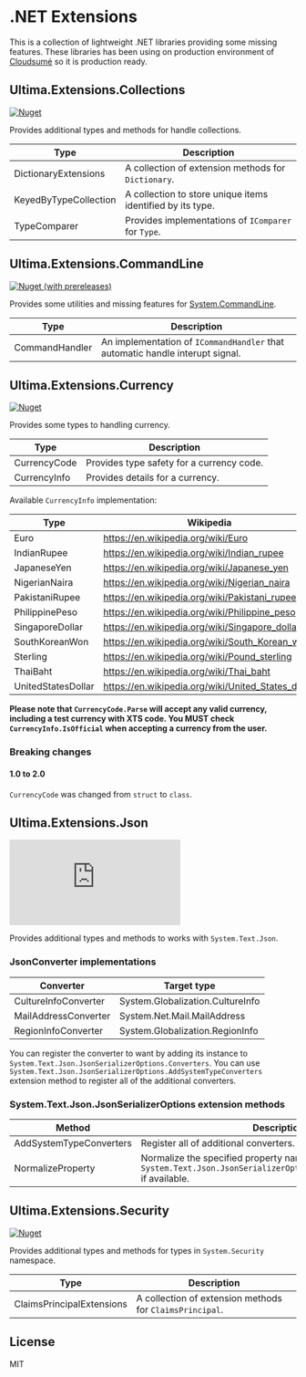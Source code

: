 # .NET Extensions

This is a collection of lightweight .NET libraries providing some missing features. These libraries has been using on production environment of [Cloudsumé](https://cloudsume.com) so it is production ready.

## Ultima.Extensions.Collections
[![Nuget](https://img.shields.io/nuget/v/Ultima.Extensions.Collections)](https://www.nuget.org/packages/Ultima.Extensions.Collections)

Provides additional types and methods for handle collections.

| Type                  | Description                                                |
| --------------------- | ---------------------------------------------------------- |
| DictionaryExtensions  | A collection of extension methods for `Dictionary`.        |
| KeyedByTypeCollection | A collection to store unique items identified by its type. |
| TypeComparer          | Provides implementations of `IComparer` for `Type`.        |

## Ultima.Extensions.CommandLine
[![Nuget (with prereleases)](https://img.shields.io/nuget/vpre/Ultima.Extensions.CommandLine)](https://www.nuget.org/packages/Ultima.Extensions.CommandLine)

Provides some utilities and missing features for [System.CommandLine](https://www.nuget.org/packages/System.CommandLine).

| Type           | Description                                                                   |
| -------------- | ----------------------------------------------------------------------------- |
| CommandHandler | An implementation of `ICommandHandler` that automatic handle interupt signal. |

## Ultima.Extensions.Currency
[![Nuget](https://img.shields.io/nuget/v/Ultima.Extensions.Currency)](https://www.nuget.org/packages/Ultima.Extensions.Currency)

Provides some types to handling currency.

| Type         | Description                               |
| ------------ | ----------------------------------------- |
| CurrencyCode | Provides type safety for a currency code. |
| CurrencyInfo | Provides details for a currency.          |

Available `CurrencyInfo` implementation:

| Type               | Wikipedia                                          |
| ------------------ | -------------------------------------------------- |
| Euro               | https://en.wikipedia.org/wiki/Euro                 |
| IndianRupee        | https://en.wikipedia.org/wiki/Indian_rupee         |
| JapaneseYen        | https://en.wikipedia.org/wiki/Japanese_yen         |
| NigerianNaira      | https://en.wikipedia.org/wiki/Nigerian_naira       |
| PakistaniRupee     | https://en.wikipedia.org/wiki/Pakistani_rupee      |
| PhilippinePeso     | https://en.wikipedia.org/wiki/Philippine_peso      |
| SingaporeDollar    | https://en.wikipedia.org/wiki/Singapore_dollar     |
| SouthKoreanWon     | https://en.wikipedia.org/wiki/South_Korean_won     |
| Sterling           | https://en.wikipedia.org/wiki/Pound_sterling       |
| ThaiBaht           | https://en.wikipedia.org/wiki/Thai_baht            |
| UnitedStatesDollar | https://en.wikipedia.org/wiki/United_States_dollar |

**Please note that `CurrencyCode.Parse` will accept any valid currency, including a test currency with XTS code. You MUST check `CurrencyInfo.IsOfficial` when accepting a currency from the user.**

### Breaking changes

#### 1.0 to 2.0

`CurrencyCode` was changed from `struct` to `class`.

## Ultima.Extensions.Json
[![Nuget](https://img.shields.io/nuget/v/Ultima.Extensions.Json)](https://www.nuget.org/packages/Ultima.Extensions.Json)

Provides additional types and methods to works with `System.Text.Json`.

### JsonConverter implementations

| Converter            | Target type                      |
| -------------------- | -------------------------------- |
| CultureInfoConverter | System.Globalization.CultureInfo |
| MailAddressConverter | System.Net.Mail.MailAddress      |
| RegionInfoConverter  | System.Globalization.RegionInfo  |

You can register the converter to want by adding its instance to `System.Text.Json.JsonSerializerOptions.Converters`. You can use `System.Text.Json.JsonSerializerOptions.AddSystemTypeConverters` extension method to register all of the additional converters.

### System.Text.Json.JsonSerializerOptions extension methods

| Method                  | Description                                                                                                                    |
| ----------------------- | -------------------------------------------------------------------------------------------------------------------------------|
| AddSystemTypeConverters | Register all of additional converters.                                                                                         |
| NormalizeProperty       | Normalize the specified property name according to `System.Text.Json.JsonSerializerOptions.PropertyNamingPolicy` if available. |

## Ultima.Extensions.Security
[![Nuget](https://img.shields.io/nuget/v/Ultima.Extensions.Security)](https://www.nuget.org/packages/Ultima.Extensions.Security)

Provides additional types and methods for types in `System.Security` namespace.

| Type                       | Description                                              |
| -------------------------- | -------------------------------------------------------- |
| ClaimsPrincipalExtensions  | A collection of extension methods for `ClaimsPrincipal`. |

## License

MIT

